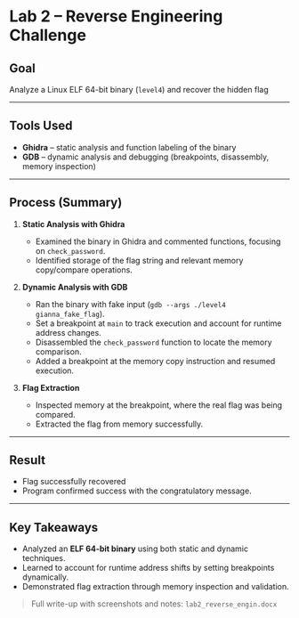 # Lab 2 – Reverse Engineering Challenge

## Goal
Analyze a Linux ELF 64-bit binary (`level4`) and recover the hidden flag

---

## Tools Used
- **Ghidra** – static analysis and function labeling of the binary  
- **GDB** – dynamic analysis and debugging (breakpoints, disassembly, memory inspection)  

---

## Process (Summary)
1. **Static Analysis with Ghidra**  
   - Examined the binary in Ghidra and commented functions, focusing on `check_password`.  
   - Identified storage of the flag string and relevant memory copy/compare operations.  

2. **Dynamic Analysis with GDB**  
   - Ran the binary with fake input (`gdb --args ./level4 gianna_fake_flag`).  
   - Set a breakpoint at `main` to track execution and account for runtime address changes.  
   - Disassembled the `check_password` function to locate the memory comparison.  
   - Added a breakpoint at the memory copy instruction and resumed execution.  

3. **Flag Extraction**  
   - Inspected memory at the breakpoint, where the real flag was being compared.  
   - Extracted the flag from memory successfully.  

---

## Result
- Flag successfully recovered
- Program confirmed success with the congratulatory message.  

---

## Key Takeaways
- Analyzed an **ELF 64-bit binary** using both static and dynamic techniques.  
- Learned to account for runtime address shifts by setting breakpoints dynamically.  
- Demonstrated flag extraction through memory inspection and validation.  

> Full write-up with screenshots and notes: `lab2_reverse_engin.docx`
 
